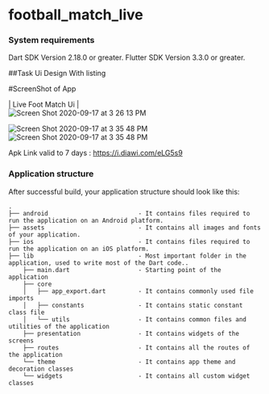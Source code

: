 
# football_match_live


### System requirements

Dart SDK Version 2.18.0 or greater.
Flutter SDK Version 3.3.0 or greater.

##Task 
Ui Design With listing



#ScreenShot of App




|  Live Foot Match Ui                                            |                                                                             
 <img width alt="Screen Shot 2020-09-17 at 3 26 13 PM" src="https://github.com/Sweetyrawat-star/football_match/assets/57385799/8676ef11-745d-4baa-b53d-5f342b26980c.png">

<img alt="Screen Shot 2020-09-17 at 3 35 48 PM" src="https://github.com/Sweetyrawat-star/football_match/assets/57385799/6d0227aa-d254-4ea2-b53f-ec4352805508.png">

<img alt="Screen Shot 2020-09-17 at 3 35 48 PM" src="https://github.com/Sweetyrawat-star/football_match/assets/57385799/fd2b5f5f-cee6-424c-a3be-c37d7733a784.png">

Apk Link valid to 7 days : https://i.diawi.com/eLG5s9

### Application structure
After successful build, your application structure should look like this:
                    
```
.
├── android                         - It contains files required to run the application on an Android platform.
├── assets                          - It contains all images and fonts of your application.
├── ios                             - It contains files required to run the application on an iOS platform.
├── lib                             - Most important folder in the application, used to write most of the Dart code..
    ├── main.dart                   - Starting point of the application
    ├── core
    │   ├── app_export.dart         - It contains commonly used file imports
    │   ├── constants               - It contains static constant class file
    │   └── utils                   - It contains common files and utilities of the application
    ├── presentation                - It contains widgets of the screens
    ├── routes                      - It contains all the routes of the application
    └── theme                       - It contains app theme and decoration classes
    └── widgets                     - It contains all custom widget classes

